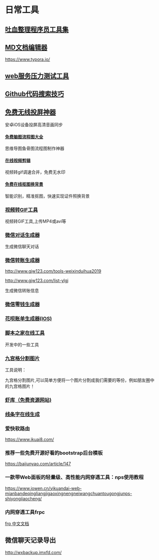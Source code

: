 # 日常工具

## [吐血整理程序员工具集](https://www.cnblogs.com/aobing/p/11930859.html)



## [MD文档编辑器](https://www.typora.io/)

https://www.typora.io/

## [web服务压力测试工具](http://codingdict.com/os/software/69522)



## [Github代码搜索技巧](<https://blog.csdn.net/shuimuzy/article/details/55506706?utm_medium=distribute.pc_relevant.none-task-blog-BlogCommendFromMachineLearnPai2-1.compare&depth_1-utm_source=distribute.pc_relevant.none-task-blog-BlogCommendFromMachineLearnPai2-1.compare>)

## [免费无线投屏神器](https://letsview.com/zh/?apptype=toolnb)

安卓iOS设备投屏高清音画同步

#### [免费脑图流程图大全](https://www.toolnb.com/tools/gitmind.html)

思维导图鱼骨图流程图制作神器

#### [在线视频剪辑](https://www.toolnb.com/tools/onlinevideoeditor.html)

视频转gif调速合并，免费无水印

#### [免费在线抠图换背景](https://www.toolnb.com/tools/apowersoft.html)

智能识别，精准抠图，快速实现证件照换背景

### [视频转GIF工具](https://www.toolnb.com/tools/videotogif.html)

视频转GIF工具,上传MP4或avi等

### [微信对话生成器](https://www.toolnb.com/tools/weixinduihua2019.html)


生成微信聊天对话

### [微信转账生成器](https://www.toolnb.com/tools/weixinzhuanzhang.html)

http://www.gjw123.com/tools-weixinduihua2019

http://www.gjw123.com/list-ylgj



生成微信转账信息

### [微信零钱生成器](https://www.toolnb.com/tools/weixinlingqian.html)

### [花呗账单生成器(IOS)](<https://www.toolnb.com/tools/huabeizhangdanios.html>)

### [脚本之家在线工具](http://tools.jb51.net/)

开发中的一些工具

### [九宫格分割图片](https://www.toolnb.com/tools/jggtp.html)

工具说明：

九宫格分割图片,可以简单方便将一个图片分割成我们需要的等份，例如朋友圈中的九宫格图片！

### [虾库（免费资源网站)](https://www.xiacoo.com/type/ziyuansousuo)

### [线条字在线生成](https://www.toolnb.com/tools/xiantiaozi.html)



### 爱快软路由
https://www.ikuai8.com/


### 推荐一些免费开源好看的bootstrap后台模板
https://baijunyao.com/article/147



### 一款带Web面板的轻量级、高性能内网穿透工具：nps使用教程

https://www.iowen.cn/yikuandai-web-mianbandeqingliangjigaoxingnengneiwangchuantougongjunps-shiyongjiaocheng/



### 内网穿透工具frpc

[frp 中文文档](https://www.bookstack.cn/books/frp)



## 微信聊天记录导出

http://wxbackup.imxfd.com/

